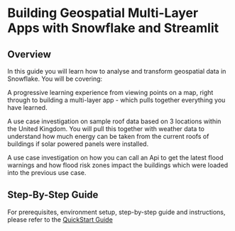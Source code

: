 # Building Geospatial Multi-Layer Apps with Snowflake and Streamlit


## Overview
In this guide you will learn how to analyse and transform geospatial data in Snowflake. You will be covering:

A progressive learning experience from viewing points on a map, right through to building a multi-layer app - which pulls together everything you have learned.

A use case investigation on sample roof data based on 3 locations within the United Kingdom. You will pull this together with weather data to understand how much energy can be taken from the current roofs of buildings if solar powered panels were installed.

A use case investigation on how you can call an Api to get the latest flood warnings and how flood risk zones impact the buildings which were loaded into the previous use case.

## Step-By-Step Guide

For prerequisites, environment setup, step-by-step guide and instructions, please refer to the [QuickStart Guide](https://quickstarts.snowflake.com/guide/etting-started-with-analysing-geospatial-location-data)
